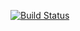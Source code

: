 [![Build Status](https://travis-ci.org/VSHUMILIN97/yambi4.svg?branch=master)](https://travis-ci.org/VSHUMILIN97/yambi4)
